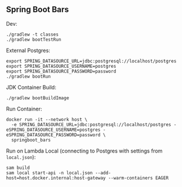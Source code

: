 Spring Boot Bars
----------------

Dev:
```
./gradlew -t classes
./gradlew bootTestRun
```

External Postgres:
```
export SPRING_DATASOURCE_URL=jdbc:postgresql://localhost/postgres
export SPRING_DATASOURCE_USERNAME=postgres
export SPRING_DATASOURCE_PASSWORD=password
./gradlew bootRun
```

JDK Container Build:
```
./gradlew bootBuildImage
```

Run Container:
```
docker run -it --network host \
  -e SPRING_DATASOURCE_URL=jdbc:postgresql://localhost/postgres -eSPRING_DATASOURCE_USERNAME=postgres -eSPRING_DATASOURCE_PASSWORD=password \
  springboot_bars
```

Run on Lambda Local (connecting to Postgres with settings from `local.json`):
```
sam build
sam local start-api -n local.json --add-host=host.docker.internal:host-gateway --warm-containers EAGER
```
